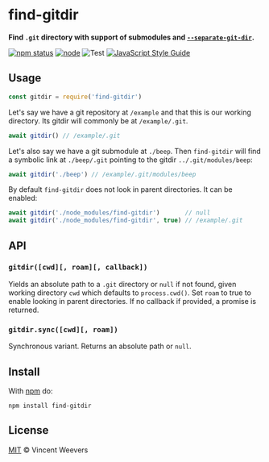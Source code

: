 # find-gitdir

**Find `.git` directory with support of submodules and [`--separate-git-dir`](https://git-scm.com/docs/git-init#Documentation/git-init.txt---separate-git-dirltgitdirgt).**

[![npm status](http://img.shields.io/npm/v/find-gitdir.svg)](https://www.npmjs.org/package/find-gitdir)
[![node](https://img.shields.io/node/v/find-gitdir.svg)](https://www.npmjs.org/package/find-gitdir)
![Test](https://github.com/vweevers/find-gitdir/workflows/Test/badge.svg?branch=main)
[![JavaScript Style Guide](https://img.shields.io/badge/code_style-standard-brightgreen.svg)](https://standardjs.com)

## Usage

```js
const gitdir = require('find-gitdir')
```

Let's say we have a git repository at `/example` and that this is our working directory. Its gitdir will commonly be at `/example/.git`.

```js
await gitdir() // /example/.git
```

Let's also say we have a git submodule at `./beep`. Then `find-gitdir` will find a symbolic link at `./beep/.git` pointing to the gitdir `../.git/modules/beep`:

```js
await gitdir('./beep') // /example/.git/modules/beep
```

By default `find-gitdir` does not look in parent directories. It can be enabled:

```js
await gitdir('./node_modules/find-gitdir')       // null
await gitdir('./node_modules/find-gitdir', true) // /example/.git
```

## API

### `gitdir([cwd][, roam][, callback])`

Yields an absolute path to a `.git` directory or `null` if not found, given working directory `cwd` which defaults to `process.cwd()`. Set `roam` to true to enable looking in parent directories. If no callback if provided, a promise is returned.

### `gitdir.sync([cwd][, roam])`

Synchronous variant. Returns an absolute path or `null`.

## Install

With [npm](https://npmjs.org) do:

```
npm install find-gitdir
```

## License

[MIT](LICENSE) © Vincent Weevers
